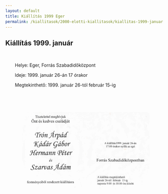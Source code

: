 ```yaml
---
layout: default
title: Kiállítás 1999 Eger
permalink: /kiallitasok/2000-elotti-kiallitasok/kiallitas-1999-januar
---
```


<script>
	window.addEvent("domready", function () {
		new boxplus($$("a.phocagallerycboxplus"),{"theme":"darkrounded","autocenter":1,"autofit":1,"slideshow":4000,"loop":0,"captions":"bottom","thumbs":"inside","width":680,"height":531,"duration":250,"transition":"quad","contextmenu":1, phocamethod:1});
		new boxplus($$("a.phocagallerycboxplusi"),{"theme":"darkrounded","autocenter":1,"autofit":1,"slideshow":4000,"loop":0,"captions":"bottom","thumbs":"hide","width":680,"height":531,"duration":250,"transition":"quad","contextmenu":1, phocamethod:1});
		new boxplus($$("a.phocagallerycboxpluso"),{"theme":"darkrounded","autocenter":1,"autofit": false,"slideshow": false,"loop":false,"captions":"none","thumbs":"hide","width":680,"height":531,"duration":0,"transition":"linear","contextmenu":false, phocamethod:2});
	});
</script>


<div class="item-page">
    <article class="art-post">
	<div class="art-postcontent clearfix">
	    <div class="art-article">
		<h1>Kiállítás 1999. január</h1>
		<p>&nbsp;</p>
		<p style="padding-left: 30px;">Helye: Eger, Forrás Szabadidőközpont</p>
		<p style="padding-left: 30px;">ldeje: 1999. január 26-án 17 órakor</p>
		<p style="padding-left: 30px;">Megtekinthető: 1999. január 26-tól február 15-ig</p>
		<p>&nbsp;</p>
		<p>&nbsp;</p>
		<p><img style="display: block; margin-left: auto; margin-right: auto;" src="images/kiallitasok/99_jan.jpg" alt="" width="400"></p>
	    </div>
	</div>
    </article>
</div>
